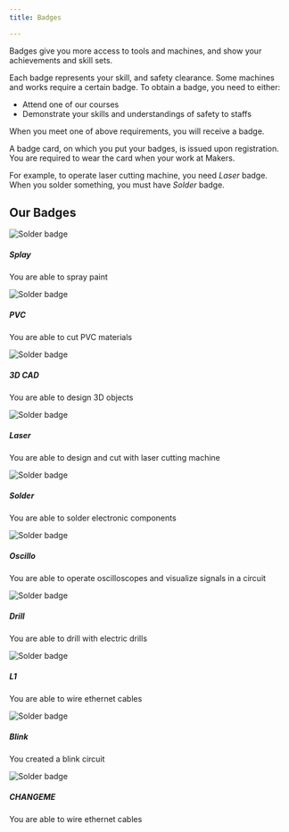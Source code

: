 ```yaml
---
title: Badges

---
```


Badges give you more access to tools and machines, and show your achievements
and skill sets.

Each badge represents your skill, and safety clearance. Some machines and
works require a certain badge. To obtain a badge, you need to either:

- Attend one of our courses
- Demonstrate your skills and understandings of safety to staffs

When you meet one of above requirements, you will receive a badge.

A badge card, on which you put your badges, is issued upon registration. You
are required to wear the card when your work at Makers.

For example, to operate laser cutting machine, you need _Laser_ badge.
When you solder something, you must have _Solder_ badge.

## Our Badges

<div class="container">
  <div class="row">
    <div class="col-md">
      <div class="card">
        <img src="/assets/img/badges/Splay.png" class="card-img-top" alt="Solder badge">
        <div class="card-body">
          <h5 class="card-title">Splay</h5>
          <p class="card-text">You are able to spray paint</p>
        </div>
      </div>
    </div>
    <div class="col-md">
      <div class="card">
        <img src="/assets/img/badges/PVC.png" class="card-img-top" alt="Solder badge">
        <div class="card-body">
          <h5 class="card-title">PVC</h5>
          <p class="card-text">You are able to cut PVC materials</p>
        </div>
      </div>
    </div>
  </div>
  <div class="row">
    <div class="col-md">
      <div class="card">
        <img src="/assets/img/badges/3D_CAD.png" class="card-img-top" alt="Solder badge">
        <div class="card-body">
          <h5 class="card-title">3D CAD</h5>
          <p class="card-text">You are able to design 3D objects</p>
        </div>
      </div>
    </div>
    <div class="col-md">
      <div class="card">
        <img src="/assets/img/badges/Laser.png" class="card-img-top" alt="Solder badge">
        <div class="card-body">
          <h5 class="card-title">Laser</h5>
          <p class="card-text">You are able to design and cut with laser
          cutting machine</p>
        </div>
      </div>
    </div>
  </div>
  <div class="row">
    <div class="col-md">
      <div class="card">
        <img src="/assets/img/badges/Solder.png" class="card-img-top" alt="Solder badge">
        <div class="card-body">
          <h5 class="card-title">Solder</h5>
          <p class="card-text">You are able to solder electronic
          components</p>
        </div>
      </div>
    </div>
    <div class="col-md">
      <div class="card">
        <img src="/assets/img/badges/Oscillo.png" class="card-img-top" alt="Solder badge">
        <div class="card-body">
          <h5 class="card-title">Oscillo</h5>
          <p class="card-text">You are able to operate oscilloscopes and
          visualize signals in a circuit</p>
        </div>
      </div>
    </div>
  </div>
  <div class="row">
    <div class="col-md">
      <div class="card">
        <img src="/assets/img/badges/Drill.png" class="card-img-top" alt="Solder badge">
        <div class="card-body">
          <h5 class="card-title">Drill</h5>
          <p class="card-text">You are able to drill with electric drills</p>
        </div>
      </div>
    </div>
    <div class="col-md">
      <div class="card">
        <img src="/assets/img/badges/Layer_1.png" class="card-img-top" alt="Solder badge">
        <div class="card-body">
          <h5 class="card-title">L1</h5>
          <p class="card-text">You are able to wire ethernet cables</p>
        </div>
      </div>
    </div>
  </div>
  <div class="row">
    <div class="col-md">
      <div class="card">
        <img src="/assets/img/badges/Blink.png" class="card-img-top" alt="Solder badge">
        <div class="card-body">
          <h5 class="card-title">Blink</h5>
          <p class="card-text">You created a blink circuit</p>
        </div>
      </div>
    </div>
    <div class="col-md">
      <div class="card">
        <img src="/assets/img/badge_solder.png" class="card-img-top" alt="Solder badge">
        <div class="card-body">
          <h5 class="card-title">CHANGEME</h5>
          <p class="card-text">You are able to wire ethernet cables</p>
        </div>
      </div>
    </div>
  </div>
</div>
